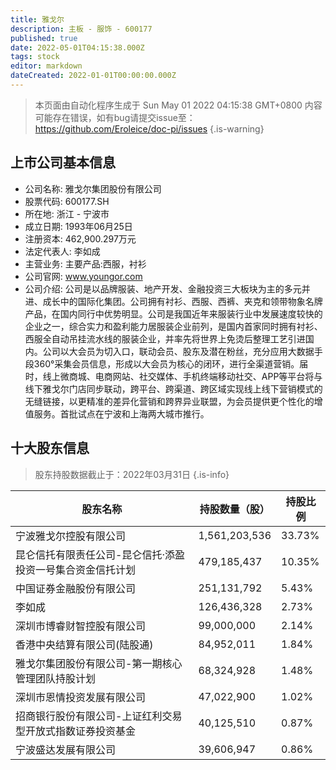 ```yaml
---
title: 雅戈尔
description: 主板 - 服饰 - 600177
published: true
date: 2022-05-01T04:15:38.000Z
tags: stock
editor: markdown
dateCreated: 2022-01-01T00:00:00.000Z
---
```


> 本页面由自动化程序生成于 Sun May 01 2022 04:15:38 GMT+0800
> 内容可能存在错误，如有bug请提交issue至：https://github.com/Eroleice/doc-pi/issues
{.is-warning}

## 上市公司基本信息
- 公司名称: 雅戈尔集团股份有限公司
- 股票代码: 600177.SH
- 所在地: 浙江 - 宁波市
- 成立日期: 1993年06月25日
- 注册资本: 462,900.297万元
- 法定代表人: 李如成
- 主营业务: 主要产品:西服，衬衫
- 公司官网: www.youngor.com
- 公司介绍: 公司是以品牌服装、地产开发、金融投资三大板块为主的多元并进、成长中的国际化集团。公司拥有衬衫、西服、西裤、夹克和领带物象名牌产品，在国内同行中优势明显。公司是我国近年来服装行业中发展速度较快的企业之一，综合实力和盈利能力居服装企业前列，是国内首家同时拥有衬衫、西服全自动吊挂流水线的服装企业，并率先将世界上免烫后整理工艺引进国内。公司以大会员为切入口，联动会员、股东及潜在粉丝，充分应用大数据手段360°采集会员信息，形成以大会员为核心的闭环，进行全渠道营销。届时，线上微商城、电商网站、社交媒体、手机终端移动社交、APP等平台将与线下雅戈尔门店同步联动，跨平台、跨渠道、跨区域实现线上线下营销模式的无缝链接，以更精准的差异化营销和跨界异业联盟，为会员提供更个性化的增值服务。首批试点在宁波和上海两大城市推行。


## 十大股东信息
> 股东持股数据截止于：2022年03月31日
{.is-info}

| 股东名称 | 持股数量（股） | 持股比例 |
| --- | --- | --- |
| 宁波雅戈尔控股有限公司 | 1,561,203,536 | 33.73% |
| 昆仑信托有限责任公司-昆仑信托·添盈投资一号集合资金信托计划 | 479,185,437 | 10.35% |
| 中国证券金融股份有限公司 | 251,131,792 | 5.43% |
| 李如成 | 126,436,328 | 2.73% |
| 深圳市博睿财智控股有限公司 | 99,000,000 | 2.14% |
| 香港中央结算有限公司(陆股通) | 84,952,011 | 1.84% |
| 雅戈尔集团股份有限公司-第一期核心管理团队持股计划 | 68,324,928 | 1.48% |
| 深圳市恩情投资发展有限公司 | 47,022,900 | 1.02% |
| 招商银行股份有限公司-上证红利交易型开放式指数证券投资基金 | 40,125,510 | 0.87% |
| 宁波盛达发展有限公司 | 39,606,947 | 0.86% |




